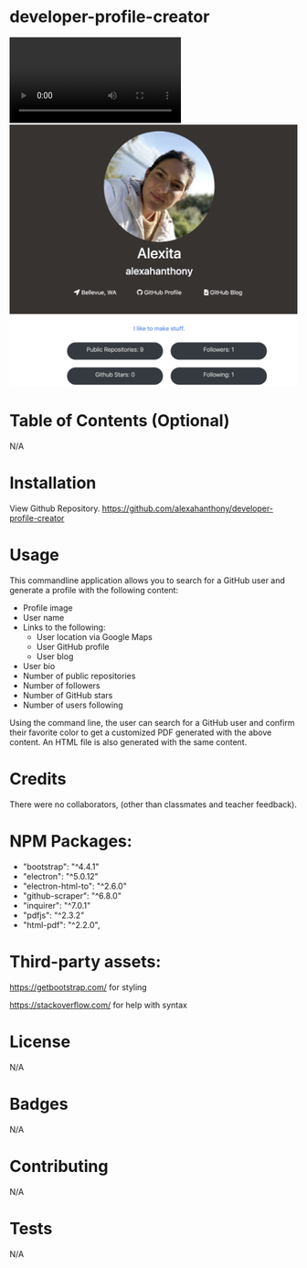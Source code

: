 # developer-profile-creator

![GIF](./gif.webm)
![Screenshot](./screenshot.png)

# Table of Contents (Optional)
N/A

# Installation

View Github Repository. https://github.com/alexahanthony/developer-profile-creator

# Usage

This commandline application allows you to search for a GitHub user and generate a profile with the following content: 

* Profile image
* User name
* Links to the following:
  * User location via Google Maps
  * User GitHub profile
  * User blog
* User bio
* Number of public repositories
* Number of followers
* Number of GitHub stars
* Number of users following

Using the command line, the user can search for a GitHub user and confirm their favorite color to get a customized PDF generated with the above content. An HTML file is also generated with the same content. 

# Credits
There were no collaborators, (other than classmates and teacher feedback).

# NPM Packages: 
*  "bootstrap": "^4.4.1"
*  "electron": "^5.0.12"
*  "electron-html-to": "^2.6.0"
*  "github-scraper": "^6.8.0"
*  "inquirer": "^7.0.1"
*  "pdfjs": "^2.3.2"
*  "html-pdf": "^2.2.0",

# Third-party assets: 
https://getbootstrap.com/ for styling

https://stackoverflow.com/ for help with syntax

# License
N/A

# Badges
N/A

# Contributing
N/A

# Tests
N/A